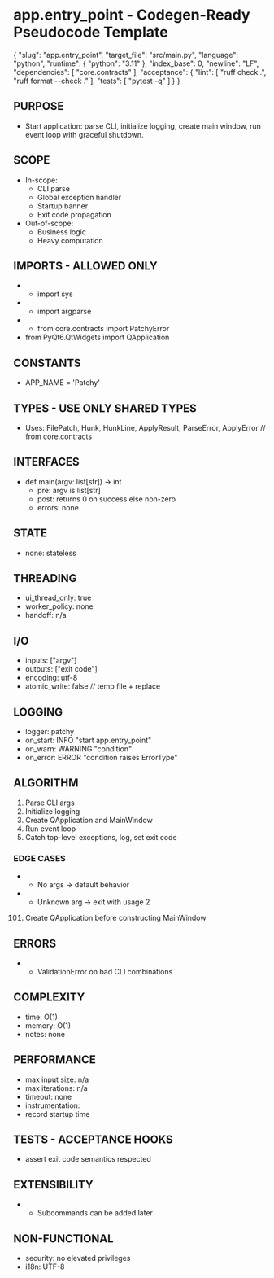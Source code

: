 # app.entry_point - Codegen-Ready Pseudocode Template
<!--
Purpose: A generic, reusable pseudocode spec that is strict enough for LLM codegen and CI enforcement.
Usage: Copy this file, replace bracketed placeholders, and keep comments that help future readers or tools.
Style: Deterministic, implementation-neutral, minimal ambiguity. Prefer lists and JSON blocks over prose.
-->

<META json>
{
  "slug": "app.entry_point",
  "target_file": "src/main.py",
  "language": "python",
  "runtime": {
    "python": "3.11"
  },
  "index_base": 0,
  "newline": "LF",
  "dependencies": [
    "core.contracts"
  ],
  "acceptance": {
    "lint": [
      "ruff check .",
      "ruff format --check ."
    ],
    "tests": [
      "pytest -q"
    ]
  }
}
</META>

## PURPOSE
- Start application: parse CLI, initialize logging, create main window, run event loop with graceful shutdown.

## SCOPE
- In-scope:
  - CLI parse
  - Global exception handler
  - Startup banner
  - Exit code propagation
- Out-of-scope:
  - Business logic
  - Heavy computation

## IMPORTS - ALLOWED ONLY
<!-- Keep this list tight to avoid unreviewed dependencies creeping in. -->
- - import sys
- - import argparse
- - from core.contracts import PatchyError
- from PyQt6.QtWidgets import QApplication

## CONSTANTS
- APP_NAME = 'Patchy'

## TYPES - USE ONLY SHARED TYPES
<!-- Reference canonical shared types. Do not redefine here. -->
- Uses: FilePatch, Hunk, HunkLine, ApplyResult, ParseError, ApplyError  // from core.contracts

## INTERFACES
- def main(argv: list[str]) -> int
  - pre: argv is list[str]
  - post: returns 0 on success else non-zero
  - errors: none


## STATE
- none: stateless

## THREADING
- ui_thread_only: true
- worker_policy: none
- handoff: n/a

## I/O
- inputs: ["argv"]
- outputs: ["exit code"]
- encoding: utf-8
- atomic_write: false  // temp file + replace

## LOGGING
- logger: patchy
- on_start: INFO "start app.entry_point"
- on_warn: WARNING "condition"
- on_error: ERROR "condition raises ErrorType"

## ALGORITHM
1) Parse CLI args
2) Initialize logging
3) Create QApplication and MainWindow
4) Run event loop
5) Catch top-level exceptions, log, set exit code

### EDGE CASES
- - No args → default behavior
- - Unknown arg → exit with usage 2
101) Create QApplication before constructing MainWindow

## ERRORS
- - ValidationError on bad CLI combinations

## COMPLEXITY
- time: O(1)
- memory: O(1)
- notes: none

## PERFORMANCE
- max input size: n/a
- max iterations: n/a
- timeout: none
- instrumentation:
- record startup time

## TESTS - ACCEPTANCE HOOKS
- assert exit code semantics respected

## EXTENSIBILITY
- - Subcommands can be added later

## NON-FUNCTIONAL
- security: no elevated privileges
- i18n: UTF-8